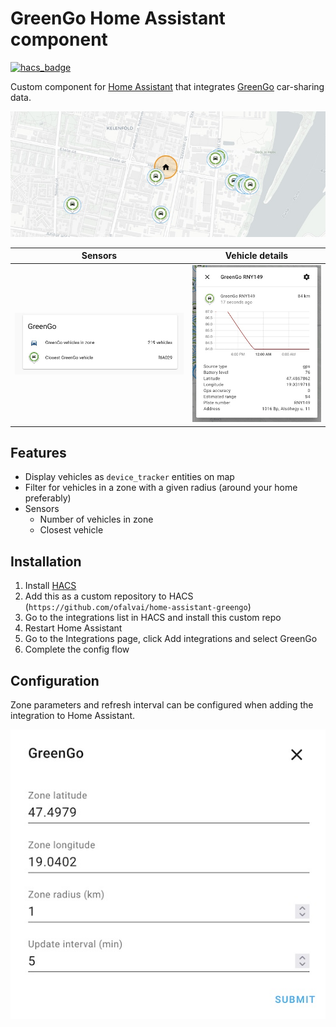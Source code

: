 # GreenGo Home Assistant component

[![hacs_badge](https://img.shields.io/badge/HACS-Custom-orange.svg)](https://github.com/custom-components/hacs)

Custom component for [Home Assistant](https://homeassistant.io) that integrates [GreenGo](https://greengo.com) car-sharing data.

![Screenshot of map](docs/screenshot1.jpg)

| Sensors | Vehicle details |
| ---- | ---- |
| ![Screenshot of sensors](docs/screenshot4.jpg) | ![Screenshot of vehicle entity](docs/screenshot2.jpg) |


## Features

- Display vehicles as `device_tracker` entities on map
- Filter for vehicles in a zone with a given radius (around your home preferably)
- Sensors
    - Number of vehicles in zone
    - Closest vehicle

## Installation

1. Install [HACS](https://hacs.xyz/)
2. Add this as a custom repository to HACS (`https://github.com/ofalvai/home-assistant-greengo`)
3. Go to the integrations list in HACS and install this custom repo
4. Restart Home Assistant
5. Go to the Integrations page, click Add integrations and select GreenGo
6. Complete the config flow

## Configuration

Zone parameters and refresh interval can be configured when adding the integration to Home Assistant.

![Config screenshot](docs/screenshot3.jpg)



